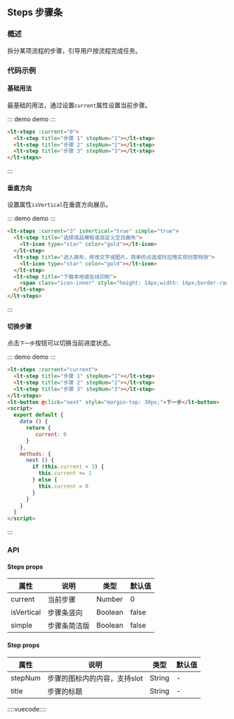 ## Steps 步骤条

### 概述

拆分某项流程的步骤，引导用户按流程完成任务。

### 代码示例

#### 基础用法

最基础的用法，通过设置`current`属性设置当前步骤。

::: demo demo :::
```html
<lt-steps :current="0">
  <lt-step title="步骤 1" stepNum="1"></lt-step>
  <lt-step title="步骤 2" stepNum="2"></lt-step>
  <lt-step title="步骤 3" stepNum="3"></lt-step>
</lt-steps>
```
:::

#### 垂直方向

设置属性`isVertical`在垂直方向展示。

::: demo demo :::
```html
<lt-steps :current="3" isVertical="true" simple="true">
  <lt-step title="选择成品模板或自定义空白画布">
    <lt-icon type="star" color="gold"></lt-icon>
  </lt-step>
  <lt-step title="进入画布，修改文字或图片，简单的点选或托拉拽实现创意特效">
    <lt-icon type="star" color="gold"></lt-icon>
  </lt-step>
  <lt-step title="下载本地或在线印刷">
    <span class="icon-inner" style="height: 14px;width: 14px;border-radius: 50%;background: #0773FC;"></span>
  </lt-step>
</lt-steps>
```
:::

#### 切换步骤

点击`下一步`按钮可以切换当前进度状态。

::: demo demo :::
```html
<lt-steps :current="current">
  <lt-step title="步骤 1" stepNum="1"></lt-step>
  <lt-step title="步骤 2" stepNum="2"></lt-step>
  <lt-step title="步骤 3" stepNum="3"></lt-step>
</lt-steps>
<lt-button @click="next" style="margin-top: 30px;">下一步</lt-button>
<script>
  export default {
    data () {
      return {
         current: 0
      }
    },
    methods: {
      next () {
        if (this.current < 3) {
          this.current += 1
        } else { 
          this.current = 0
        }
      }
    }
  }
</script>
```
:::

### API

#### Steps props

属性|说明|类型|默认值
---|---|---|---
current|当前步骤|Number|0
isVertical|步骤条竖向|Boolean|false
simple|步骤条简洁版|Boolean|false
#### Step props

属性|说明|类型|默认值 
---|---|---|---
stepNum|步骤的图标内的内容，支持slot|String|-
title|步骤的标题|String|-


::::vuecode::::
<script>
  export default {
    data () {
      return {
        current: 0
      }
    },
    methods: {
      next () {
        if (this.current < 3) {
          this.current += 1
        } else {
          this.current = 0
        }
      }
    }
  }
</script>

<style lang="less">
.demo-breadcrumb-separator{
  color: #ff5500;
  padding: 0 5px;
}
</style>
